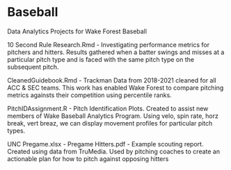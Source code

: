 # Baseball
Data Analytics Projects for Wake Forest Baseball

10 Second Rule Research.Rmd - Investigating performance metrics for pitchers and hitters.  Results gathered when a batter swings and misses at a particular pitch type and is faced with the same pitch type on the subsequent pitch.
  


CleanedGuidebook.Rmd - Trackman Data from 2018-2021 cleaned for all ACC & SEC teams.  This work has enabled Wake Forest to compare pitching metrics againsts their competition using percentile ranks. 
  


PitchIDAssignment.R - Pitch Identification Plots.  Created to assist new members of Wake Baseball Analytics Program.  Using velo, spin rate, horz break, vert breaz, we can display movement profiles for particular pitch types.
  


UNC Pregame.xlsx - Pregame Hitters.pdf - Example scouting report.  Created using data from TruMedia.  Used by pitching coaches to create an actionable plan for how to pitch against opposing hitters

